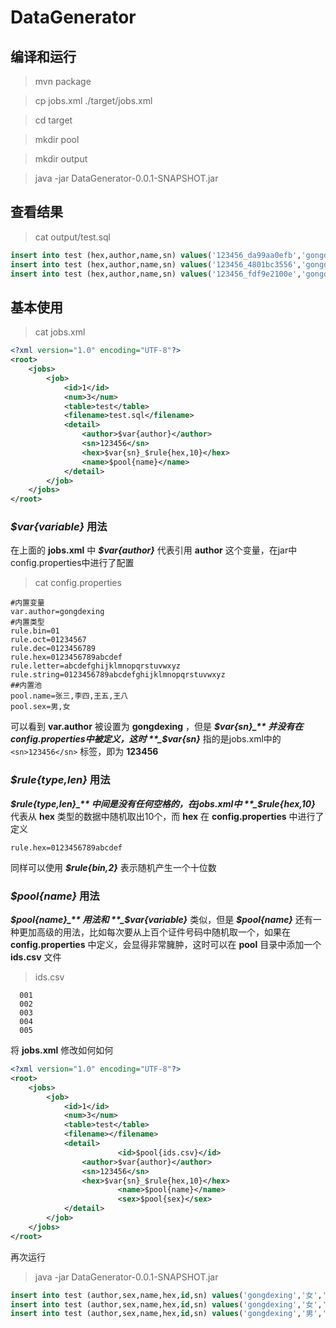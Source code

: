 # DataGenerator
## 编译和运行
> mvn package

>cp jobs.xml ./target/jobs.xml

> cd target

> mkdir pool

> mkdir output

> java -jar DataGenerator-0.0.1-SNAPSHOT.jar

## 查看结果
> cat output/test.sql
```sql
insert into test (hex,author,name,sn) values('123456_da99aa0efb','gongdexing','王五','123456')
insert into test (hex,author,name,sn) values('123456_4801bc3556','gongdexing','王五','123456')
insert into test (hex,author,name,sn) values('123456_fdf9e2100e','gongdexing','王八','123456')
```

## 基本使用
> cat jobs.xml
```xml
<?xml version="1.0" encoding="UTF-8"?>
<root>
    <jobs>
        <job>
            <id>1</id>
            <num>3</num>
            <table>test</table>
            <filename>test.sql</filename>
            <detail>
                <author>$var{author}</author>
                <sn>123456</sn>
                <hex>$var{sn}_$rule{hex,10}</hex>
                <name>$pool{name}</name>
            </detail>
        </job>
    </jobs>
</root>
```
### _$var{variable}_ 用法
在上面的 **jobs.xml** 中 **_$var{author}_** 代表引用 **author** 这个变量，在jar中config.properties中进行了配置
> cat config.properties
```properties
#内置变量
var.author=gongdexing
#内置类型
rule.bin=01
rule.oct=01234567
rule.dec=0123456789
rule.hex=0123456789abcdef
rule.letter=abcdefghijklmnopqrstuvwxyz
rule.string=0123456789abcdefghijklmnopqrstuvwxyz
##内置池
pool.name=张三,李四,王五,王八
pool.sex=男,女
```
可以看到 **var.author** 被设置为 **gongdexing** ，但是 **_$var{sn}_** 并没有在config.properties中被定义，这时 **_$var{sn}_** 指的是jobs.xml中的 ```<sn>123456</sn>``` 标签，即为 **123456**

### _$rule{type,len}_ 用法
**_$rule{type,len}_** 中间是没有任何空格的，在jobs.xml中 **_$rule{hex,10}_** 代表从 **hex** 类型的数据中随机取出10个，而 **hex** 在 **config.properties** 中进行了定义
```properties
rule.hex=0123456789abcdef
```
同样可以使用 **_$rule{bin,2}_** 表示随机产生一个十位数

### _$pool{name}_ 用法
**_$pool{name}_** 用法和 **_$var{variable}_** 类似，但是 **_$pool{name}_** 还有一种更加高级的用法，比如每次要从上百个证件号码中随机取一个，如果在 **config.properties** 中定义，会显得非常臃肿，这时可以在 **pool** 目录中添加一个 **ids.csv** 文件

> ids.csv
```
  001
  002
  003
  004
  005
```

将 **jobs.xml** 修改如何如何
```xml
<?xml version="1.0" encoding="UTF-8"?>
<root>
    <jobs>
        <job>
            <id>1</id>
            <num>3</num>
            <table>test</table>
            <filename></filename>
            <detail>
				        <id>$pool{ids.csv}</id>
                <author>$var{author}</author>
                <sn>123456</sn>
                <hex>$var{sn}_$rule{hex,10}</hex>
				        <name>$pool{name}</name>
				        <sex>$pool{sex}</sex>
            </detail>
        </job>                    
    </jobs>
</root>
```
再次运行

> java -jar DataGenerator-0.0.1-SNAPSHOT.jar
```sql
insert into test (author,sex,name,hex,id,sn) values('gongdexing','女','张三','123456_bc5f720d09','002','123456')
insert into test (author,sex,name,hex,id,sn) values('gongdexing','女','李四','123456_461fd2fbdd','005','123456')
insert into test (author,sex,name,hex,id,sn) values('gongdexing','男','王八','123456_f800f13a6f','001','123456')
```
